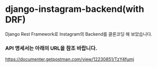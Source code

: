 # django-instagram-backend(with DRF)

 Django Rest Framework로 Instagram의 Backend를 클론코딩 해 보았습니다.

### API 명세서는 아래의 URL을 참조 바랍니다.
https://documenter.getpostman.com/view/12230851/TzY4fumj
